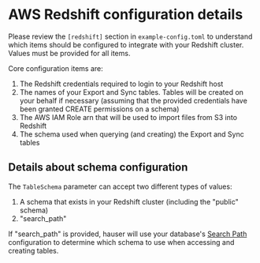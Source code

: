 # AWS Redshift configuration details
Please review the `[redshift]` section in `example-config.toml` to understand which items should be configured to integrate with your Redshift cluster. Values must be provided for all items.

Core configuration items are:

1. The Redshift credentials required to login to your Redshift host
2. The names of your Export and Sync tables. Tables will be created on your behalf if necessary (assuming that the provided credentials have been granted CREATE permissions on a schema)
3. The AWS IAM Role arn that will be used to import files from S3 into Redshift
4. The schema used when querying (and creating) the Export and Sync tables

## Details about schema configuration

The `TableSchema` parameter can accept two different types of values:

1. A schema that exists in your Redshift cluster (including the "public" schema)
2. "search_path"

If "search_path" is provided, hauser will use your database's [Search Path](https://docs.aws.amazon.com/redshift/latest/dg/r_search_path.html) configuration to determine which schema to use when accessing and creating tables.